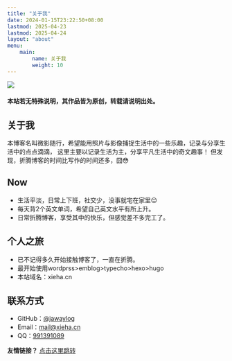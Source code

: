 ```yaml
---
title: "关于我"
date: 2024-01-15T23:22:50+08:00
lastmod: 2025-04-23
lastmod: 2025-04-24
layout: "about"
menu:
    main:
        name: 关于我
        weight: 10
---
```


![](https://img.xieha.cn/i/2024/12/09/6755eef805c87.jpg)

 #### 本站若无特殊说明，其作品皆为原创，转载请说明出处。

## 关于我

本博客名叫微影随行，希望能用照片与影像捕捉生活中的一些乐趣，记录与分享生活中的点点滴滴，
这里主要以记录生活为主，分享平凡生活中的奇文趣事！
但发现，折腾博客的时间比写作的时间还多，囧😳

## Now

- 生活平淡，日常上下班，社交少，没事就宅在家里😔
- 每天背2个英文单词，希望自己英文水平有所上升。
- 日常折腾博客，享受其中的快乐，但感觉差不多完工了。

## 个人之旅

- 已不记得多久开始接触博客了，一直在折腾。
- 最开始使用wordprss>emblog>typecho>hexo>hugo
- 本站域名：xieha.cn

## 联系方式

- GitHub：[@jawaylog](https://github.com/jawaylog)
- Email：[mail@xieha.cn](https://xieha.cn)
- QQ：[991391089]()



**友情链接？** [点击这里跳转](/page/friends/)
